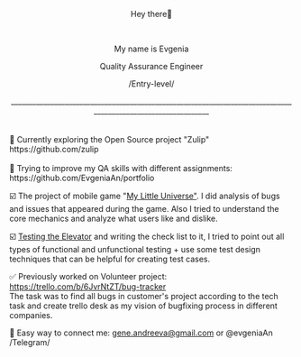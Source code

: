 <p align="center">
 Hey there👋
</p>
<br />
<p align="center">
 My name is Evgenia
</p>
<p align="center">
 Quality Assurance Engineer
  <p align="center">
 /Entry-level/
</p>

<center>______________________________________________________________________________________________________________</center>
<br />
<br />
 🔶 Currently exploring the Open Source project "Zulip" 
    https://github.com/zulip
<br />
<br />
 📌 Trying to improve my QA skills with different assignments: https://github.com/EvgeniaAn/portfolio

  ☑️ The project of mobile game "[My Little Universe"](https://github.com/EvgeniaAn/portfolio/blob/main/Project%20for%20App%20-%20My%20Little%20Universe.pdf). I did analysis of bugs and issues that appeared during the game. Also I tried to understand the core mechanics and analyze what users like and dislike.

  ☑️ [Testing the Elevator](https://github.com/EvgeniaAn/portfolio/blob/main/Testing%20of%20Elevator%20-%20Check%20list.pdf) and writing the check list to it, I tried to point out all types of functional and unfunctional testing + use some test design techniques that can be helpful for creating test cases.  

 ✅ Previously worked on Volunteer project: https://trello.com/b/6JvrNtZT/bug-tracker 
<br />
    The task was to find all bugs in customer's project according to the tech task and create trello desk as my vision of bugfixing process in different companies.


 📩 Easy way to connect me: gene.andreeva@gmail.com or @evgeniaAn /Telegram/
